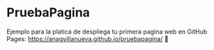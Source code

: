 # PruebaPagina

Ejemplo para la platica de despliega tu primera pagina web en GitHub Pages: https://anagvillanueva.github.io/pruebapagina/ 🚀
